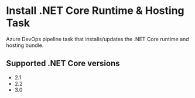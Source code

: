 # Install .NET Core Runtime & Hosting Task

Azure DevOps pipeline task that installs/updates the .NET Core runtime and hosting bundle.

## Supported .NET Core versions
- 2.1
- 2.2
- 3.0


